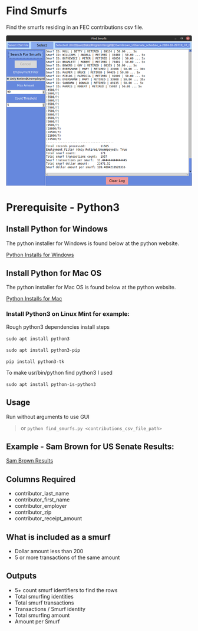 # Find Smurfs

Find the smurfs residing in an FEC contributions csv file.

![Find Smurfs Window](docs/img/find_smurfs_screenshot.png)

# Prerequisite - Python3
## Install Python for Windows
The python installer for Windows is found below at the python website.

[Python Installs for Windows](https://www.python.org/downloads/windows/)

## Install Python for Mac OS
The python installer for Mac OS is found below at the python website.

[Python Installs for Mac](https://www.python.org/downloads/macos/)

### Install Python3 on Linux Mint for example:

Rough python3 dependencies install steps

`sudo apt install python3`

`sudo apt install python3-pip`

`pip install python3-tk`

To make usr/bin/python find python3 I used

`sudo apt install python-is-python3`

## Usage

Run without arguments to use GUI
> or
`python find_smurfs.py <contributions_csv_file_path>`

## Example - Sam Brown for US Senate Results:

[Sam Brown Results](docs/example_sam_brown_ussenate.txt)

## Columns Required

* contributor_last_name
* contributor_first_name
* contributor_employer
* contributor_zip
* contributor_receipt_amount

## What is included as a smurf

* Dollar amount less than 200
* 5 or more transactions of the same amount

## Outputs

* 5+ count smurf identifiers to find the rows
* Total smurfing identities
* Total smurf transactions
* Transactions / Smurf identity
* Total smurfing amount
* Amount per Smurf
